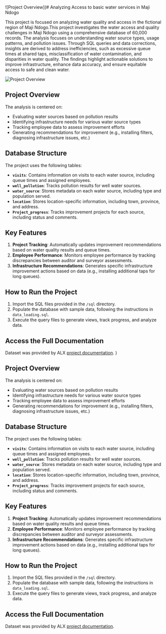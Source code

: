 ![Project Overview](# Analyzing Access to basic water services in Maji Ndogo

This project is focused on analyzing water quality and access in the fictional region of Maji Ndogo.This project investigates the water access and quality challenges in Maji Ndogo using a comprehensive database of 60,000 records. The analysis focuses on understanding water source types, usage patterns, and pollution issues. Through SQL queries and data corrections, insights are derived to address inefficiencies, such as excessive queue times at shared taps, misclassification of water contamination, and disparities in water quality. The findings highlight actionable solutions to improve infrastructure, enhance data accuracy, and ensure equitable access to safe and clean water.

![Project Overview](./Images/Maji_Ndogo.PNG)

## Project Overview

The analysis is centered on:

- Evaluating water sources based on pollution results
- Identifying infrastructure needs for various water source types
- Tracking employee data to assess improvement efforts
- Generating recommendations for improvement (e.g., installing filters, diagnosing infrastructure issues, etc.)

## Database Structure

The project uses the following tables:

- **`visits`**: Contains information on visits to each water source, including queue times and assigned employees.
- **`well_pollution`**: Tracks pollution results for well water sources.
- **`water_source`**: Stores metadata on each water source, including type and population served.
- **`location`**: Stores location-specific information, including town, province, and address.
- **`Project_progress`**: Tracks improvement projects for each source, including status and comments.

## Key Features

1. **Project Tracking**: Automatically updates improvement recommendations based on water quality results and queue times.
2. **Employee Performance**: Monitors employee performance by tracking discrepancies between auditor and surveyor assessments.
3. **Infrastructure Recommendations**: Generates specific infrastructure improvement actions based on data (e.g., installing additional taps for long queues).

## How to Run the Project

1. Import the SQL files provided in the `/sql` directory.
2. Populate the database with sample data, following the instructions in `data_loading.sql`.
3. Execute the query files to generate views, track progress, and analyze data.

## Access the Full Documentation

Dataset was provided by ALX [project documentation](https://alx.com).
)

## Project Overview

The analysis is centered on:

- Evaluating water sources based on pollution results
- Identifying infrastructure needs for various water source types
- Tracking employee data to assess improvement efforts
- Generating recommendations for improvement (e.g., installing filters, diagnosing infrastructure issues, etc.)

## Database Structure

The project uses the following tables:

- **`visits`**: Contains information on visits to each water source, including queue times and assigned employees.
- **`well_pollution`**: Tracks pollution results for well water sources.
- **`water_source`**: Stores metadata on each water source, including type and population served.
- **`location`**: Stores location-specific information, including town, province, and address.
- **`Project_progress`**: Tracks improvement projects for each source, including status and comments.

## Key Features

1. **Project Tracking**: Automatically updates improvement recommendations based on water quality results and queue times.
2. **Employee Performance**: Monitors employee performance by tracking discrepancies between auditor and surveyor assessments.
3. **Infrastructure Recommendations**: Generates specific infrastructure improvement actions based on data (e.g., installing additional taps for long queues).

## How to Run the Project

1. Import the SQL files provided in the `/sql` directory.
2. Populate the database with sample data, following the instructions in `data_loading.sql`.
3. Execute the query files to generate views, track progress, and analyze data.

## Access the Full Documentation

Dataset was provided by ALX [project documentation](https://alx.com).
